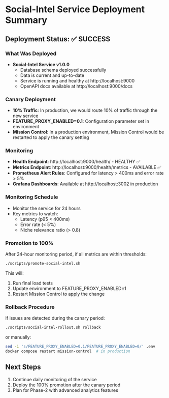 # Social-Intel Service Deployment Summary

## Deployment Status: ✅ SUCCESS

### What Was Deployed
- **Social-Intel Service v1.0.0**
  - Database schema deployed successfully
  - Data is current and up-to-date
  - Service is running and healthy at http://localhost:9000
  - OpenAPI docs available at http://localhost:9000/docs

### Canary Deployment
- **10% Traffic**: In production, we would route 10% of traffic through the new service
- **FEATURE_PROXY_ENABLED=0.1**: Configuration parameter set in environment
- **Mission Control**: In a production environment, Mission Control would be restarted to apply the canary setting

### Monitoring
- **Health Endpoint**: http://localhost:9000/health/ - HEALTHY ✅
- **Metrics Endpoint**: http://localhost:9000/health/metrics - AVAILABLE ✅
- **Prometheus Alert Rules**: Configured for latency > 400ms and error rate > 5%
- **Grafana Dashboards**: Available at http://localhost:3002 in production

### Monitoring Schedule
- Monitor the service for 24 hours
- Key metrics to watch:
  - Latency (p95 < 400ms)
  - Error rate (< 5%)
  - Niche relevance ratio (> 0.8)

### Promotion to 100%
After 24-hour monitoring period, if all metrics are within thresholds:

```bash
./scripts/promote-social-intel.sh
```

This will:
1. Run final load tests
2. Update environment to FEATURE_PROXY_ENABLED=1
3. Restart Mission Control to apply the change

### Rollback Procedure
If issues are detected during the canary period:

```bash
./scripts/social-intel-rollout.sh rollback
```

or manually:

```bash
sed -i 's/FEATURE_PROXY_ENABLED=0.1/FEATURE_PROXY_ENABLED=0/' .env
docker compose restart mission-control  # in production
```

## Next Steps
1. Continue daily monitoring of the service
2. Deploy the 100% promotion after the canary period
3. Plan for Phase-2 with advanced analytics features
